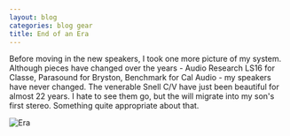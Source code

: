 ```yaml
---
layout: blog
categories: blog gear
title: End of an Era
---
```

Before moving in the new speakers, I took one more picture of my system.  Although pieces have changed over the years - Audio Research LS16 for Classe, Parasound for Bryston, Benchmark for Cal Audio - my speakers have never changed.  The venerable Snell C/V have just been beautiful for almost 22 years.  I hate to see them go, but the will migrate into my son's first stereo.  Something quite appropriate about that.

![Era](http://perry.alexander.name/images/era-end.jpg)
